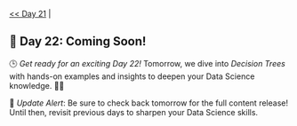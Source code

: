[<< Day 21](../21_Clustering%20(K-Means)/21_Clustering%20(K-Means).md) | <!--[Day 15 >>](../)-->
## 🚀 Day 22: Coming Soon!
🕒 *Get ready for an exciting Day 22!* Tomorrow, we dive into *Decision Trees* with hands-on examples and insights to deepen your Data Science knowledge. 🔧✨

🔔 *Update Alert*: Be sure to check back tomorrow for the full content release! Until then, revisit previous days to sharpen your Data Science skills.
